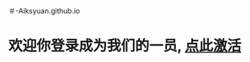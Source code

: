 ＃-Aiksyuan.github.io
<!DOCTYPE html>
<html>
	<head>
		<meta charset="utf-8" />
		<title></title>
	</head>
	<body>
		<h1>欢迎你登录成为我们的一员, <a href='http://localhost/store/user?method=active&code="+user.getCode()+"'>点此激活</a></h1>
	</body>
</html>

